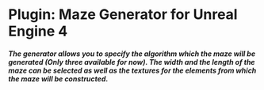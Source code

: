 # Plugin: Maze Generator for Unreal Engine 4

##### The generator allows you to specify the algorithm which the maze will be generated (Only three available for now). The width and the length of the maze can be selected as well as the textures for the elements from which the maze will be constructed.
